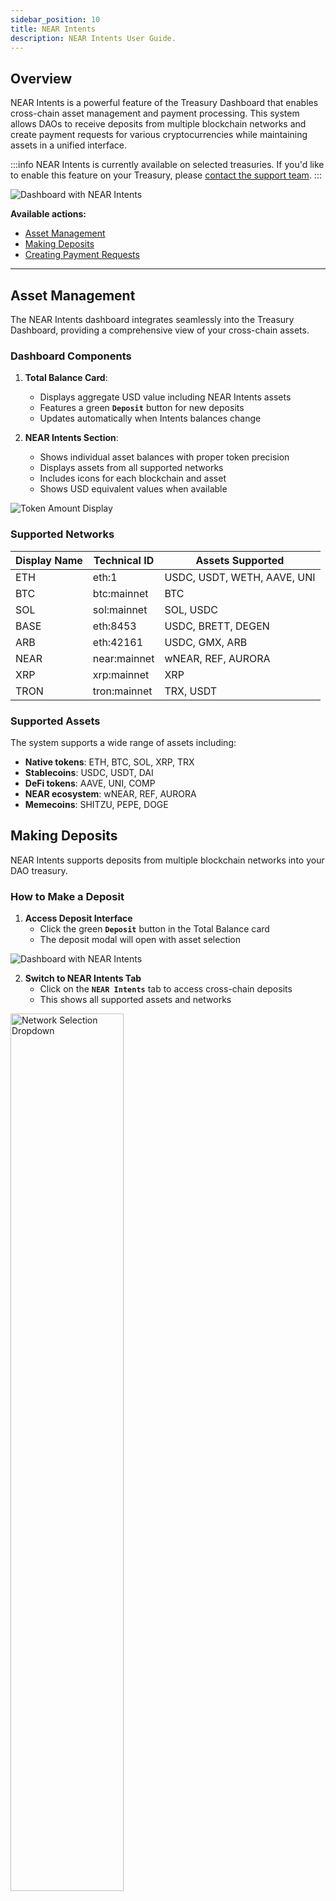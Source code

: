 ```yaml
---
sidebar_position: 10
title: NEAR Intents
description: NEAR Intents User Guide.
---
```


## Overview

NEAR Intents is a powerful feature of the Treasury Dashboard that enables cross-chain asset management and payment processing. This system allows DAOs to receive deposits from multiple blockchain networks and create payment requests for various cryptocurrencies while maintaining assets in a unified interface.

:::info
NEAR Intents is currently available on selected treasuries. If you'd like to enable this feature on your Treasury, please [contact the support team](../help/support.md).
:::

<div class="screenshot">

![Dashboard with NEAR Intents](/img/intents/dashboard.png)

</div>

**Available actions:**

- [Asset Management](#asset-management)
- [Making Deposits](#making-deposits)
- [Creating Payment Requests](#creating-payment-requests)

---

## Asset Management

The NEAR Intents dashboard integrates seamlessly into the Treasury Dashboard, providing a comprehensive view of your cross-chain assets.

### Dashboard Components

1. **Total Balance Card**:
   - Displays aggregate USD value including NEAR Intents assets
   - Features a green **`Deposit`** button for new deposits
   - Updates automatically when Intents balances change

2. **NEAR Intents Section**:
   - Shows individual asset balances with proper token precision
   - Displays assets from all supported networks
   - Includes icons for each blockchain and asset
   - Shows USD equivalent values when available

<div class="screenshot">

![Token Amount Display](/img/intents/token-amount-display.png)

</div>

### Supported Networks

| Display Name | Technical ID | Assets Supported |
|--------------|-------------|------------------|
| ETH | eth:1 | USDC, USDT, WETH, AAVE, UNI |
| BTC | btc:mainnet | BTC |
| SOL | sol:mainnet | SOL, USDC |
| BASE | eth:8453 | USDC, BRETT, DEGEN |
| ARB | eth:42161 | USDC, GMX, ARB |
| NEAR | near:mainnet | wNEAR, REF, AURORA |
| XRP | xrp:mainnet | XRP |
| TRON | tron:mainnet | TRX, USDT |

### Supported Assets

The system supports a wide range of assets including:
- **Native tokens**: ETH, BTC, SOL, XRP, TRX
- **Stablecoins**: USDC, USDT, DAI
- **DeFi tokens**: AAVE, UNI, COMP
- **NEAR ecosystem**: wNEAR, REF, AURORA
- **Memecoins**: SHITZU, PEPE, DOGE


## Making Deposits

NEAR Intents supports deposits from multiple blockchain networks into your DAO treasury.

### How to Make a Deposit

1. **Access Deposit Interface**
   - Click the green **`Deposit`** button in the Total Balance card
   - The deposit modal will open with asset selection

<div class="screenshot">

![Dashboard with NEAR Intents](/img/intents/dashboard.png)

</div>

2. **Switch to NEAR Intents Tab**
   - Click on the **`NEAR Intents`** tab to access cross-chain deposits
   - This shows all supported assets and networks

<div class="screenshot">
<img alt="Network Selection Dropdown" src="/img/intents/net-select.png" width="60%" />
</div>

3. **Select Asset and Network**
   - Browse available assets or use the search function
   - Select the blockchain network (displayed with human-readable names)
   - Each network shows its native name (e.g., `ETH` for Ethereum, `BTC` for Bitcoin)

4. **Get Deposit Address**
   - The system generates a unique deposit address for your selected asset/network
   - QR codes are automatically generated for easy mobile wallet scanning
   - Copy the address or scan the QR code with your wallet

<div class="screenshot">
<img alt="Bitcoin Deposit" src="/img/intents/btc-deposit.png" width="60%" />
</div>

5. **Complete the Deposit**
   - Send your assets to the provided address
   - Deposits are processed automatically through the bridge infrastructure
   - Assets appear in your dashboard once confirmed on the source network


## Creating Payment Requests

NEAR Intents enables DAOs to create payment requests that utilize cross-chain assets for disbursements, including:
- **Cross-Chain Payments**: Send BTC, ETH, or other assets to external addresses
- **NEAR Native Payments**: Transfer wNEAR or other NEAR tokens
- **Multi-Asset Support**: Choose from any available asset in your treasury

### Creating a Payment Request

Follow the regular process to [create a payment request](../payments/manage-payments.md#creating-payment-requests):

1. **Access Payment Interface**
   - Navigate to the **`Payments`** section
   - Select **`Create Request`**

2. **Configure Payment Details**
   - **Recipient**: Enter the destination address
   - **Asset**: Choose from available treasury assets
   - **Amount**: Specify the payment amount
   - **Description**: Add context for the payment

<div class="screenshot">
<img alt="BTC Payment Request" src="/img/intents/btc-payment.png" width="40%" />
</div>

:::info Address Validation
   - The system validates recipient addresses for the selected network
   - Format checking ensures compatibility with the target blockchain
   - Network-specific validation prevents errors
:::

3. **Submit for Approval**
   - Payment requests follow standard DAO governance processes
   - Council members vote on approval
   - Approved payments are executed automatically

## Troubleshooting

Here's a quick reference for troubleshooting common issues:

- **Deposit Not Appearing**
   - Check transaction status on source blockchain
   - Verify minimum confirmation requirements
   - Ensure correct deposit address was used
   - [Contact support](../help/support.md) if delayed beyond expected timeframe

- **Payment Request Failures**
   - Verify sufficient balance in treasury
   - Check recipient address format
   - Ensure network compatibility
   - Review gas fee requirements

- **Balance Display Issues**
   - Refresh the dashboard
   - Check network connectivity
   - Verify RPC endpoint status
   - Clear browser cache if necessary

- **Error Messages**
   - *`Insufficient Balance`*: Treasury lacks required funds for payment
   - *`Invalid Address`*: Recipient address format is incorrect
   - *`Network Mismatch`*: Asset not supported on selected network
   - *`Proposal Required`*: Payment exceeds single-signer limit

